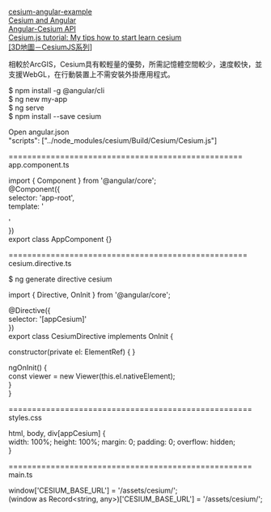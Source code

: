 

[cesium-angular-example](https://github.com/Developer-Plexscape/cesium-angular-example)  
[Cesium and Angular](https://cesium.com/blog/2018/03/12/cesium-and-angular/)  
[Angular-Cesium API](https://articodeltd.github.io/angular-cesium/)  
[Cesium.js tutorial: My tips how to start learn cesium](https://www.youtube.com/watch?v=TQxTBNFrDvQ&list=PLzxF7WV4IZssEyDEhK5KtA1Pn7X-pmUuf&index=1)  
[[3D地圖－CesiumJS系列]](https://ithelp.ithome.com.tw/users/20130604/ironman/3749)    


相較於ArcGIS，Cesium具有較輕量的優勢，所需記憶體空間較少，速度較快，並支援WebGL，在行動裝置上不需安裝外掛應用程式。    

$ npm install -g @angular/cli  
$ ng new my-app  
$ ng serve  
$ npm install --save cesium  

Open angular.json  
"scripts": ["../node_modules/cesium/Build/Cesium/Cesium.js"]  

==================================================  
app.component.ts  

import { Component } from '@angular/core';  
@Component({  
  selector: 'app-root',  
  template: '<div appCesium></div>'  
})  
export class AppComponent {}  

===================================================  
cesium.directive.ts  

$ ng generate directive cesium  

import { Directive, OnInit } from '@angular/core';  

@Directive({  
 selector: '[appCesium]'  
})  
export class CesiumDirective implements OnInit {  

 constructor(private el: ElementRef) { }  

 ngOnInit() {  
   const viewer = new Viewer(this.el.nativeElement);  
 }  
}  

====================================================  
styles.css  

html, body, div[appCesium] {  
  width: 100%; height: 100%; margin: 0; padding: 0; overflow: hidden;  
}  

====================================================  
main.ts  

window['CESIUM_BASE_URL'] = '/assets/cesium/';    
(window as Record<string, any>)['CESIUM_BASE_URL'] = '/assets/cesium/';   











